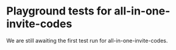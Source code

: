 # Playground tests for all-in-one-invite-codes
We are still awaiting the first test run for all-in-one-invite-codes.
